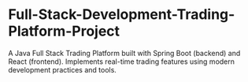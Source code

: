 # Full-Stack-Development-Trading-Platform-Project
A Java Full Stack Trading Platform built with Spring Boot (backend) and React (frontend). Implements real-time trading features using modern development practices and tools.
